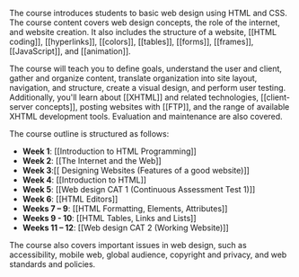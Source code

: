 The course introduces students to basic web design using HTML and CSS. The course content covers web design concepts, the role of the internet, and website creation. It also includes the structure of a website, [[HTML coding]], [[hyperlinks]], [[colors]], [[tables]], [[forms]], [[frames]], [[JavaScript]], and [[animation]].

The course will teach you to define goals, understand the user and client, gather and organize content, translate organization into site layout, navigation, and structure, create a visual design, and perform user testing. Additionally, you'll learn about [[XHTML]] and related technologies, [[client-server concepts]], posting websites with [[FTP]], and the range of available XHTML development tools. Evaluation and maintenance are also covered.

The course outline is structured as follows:

- **Week 1**: [[Introduction to HTML Programming]]
- **Week 2**: [[The Internet and the Web]]
- **Week 3**:[[ Designing Websites (Features of a good website)]]
- **Week 4**: [[Introduction to HTML]]
- **Week 5**: [[Web design CAT 1 (Continuous Assessment Test 1)]]
- **Week 6**: [[HTML Editors]]
- **Weeks 7 – 9**: [[HTML Formatting, Elements, Attributes]]
- **Weeks 9 - 10**: [[HTML Tables, Links and Lists]]
- **Weeks 11 – 12**: [[Web design CAT 2 (Working Website)]]

The course also covers important issues in web design, such as accessibility, mobile web, global audience, copyright and privacy, and web standards and policies.